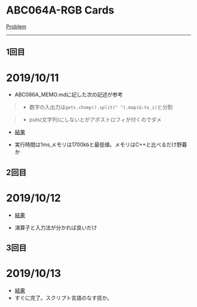 # ABC064A-RGB Cards

[Problem](https://atcoder.jp/contests/abc064/tasks/abc064_a)

---


## 1回目

# 2019/10/11

* ABC086A_MEMO.mdに記した次の記述が参考

> * 数字の入出力は`gets.chomp().split(" ").map(&:to_i)`と分割

> * puts(文字列)にしないとがアポストロフィが付くのでダメ


* [結果](https://atcoder.jp/contests/abc064/submissions/7936831)

* 実行時間は1ms,メモリは1700kbと最低値。メモリはC++と比べるだけ野暮か

## 2回目

# 2019/10/12

* [結果](https://atcoder.jp/contests/abc064/submissions/7944603)

* 演算子と入力法が分かれば良いだけ

## 3回目
# 2019/10/13
* [結果](https://atcoder.jp/contests/abc064/submissions/7960723)
* すぐに完了。スクリプト言語のなす技か。 


